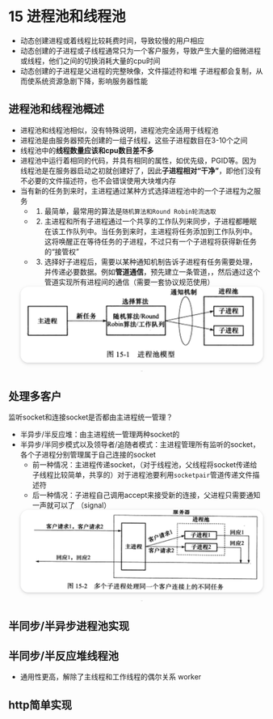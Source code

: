 # 15 进程池和线程池

- 动态创建进程或着线程比较耗费时间，导致较慢的用户相应
- 动态创建的子进程或子线程通常只为一个客户服务，导致产生大量的细微进程或线程，他们之间的切换消耗大量的cpu时间
- 动态创建的子进程是父进程的完整映像，文件描述符和堆 子进程都会复制，从而使系统资源急剧下降，影响服务器性能

## 进程池和线程池概述

- 进程池和线程池相似，没有特殊说明，进程池完全适用于线程池
- 进程池是由服务器预先创建的一组子线程，这些子进程数目在3-10个之间
- 线程池中的**线程数量应该和cpu数目差不多**
- 进程池中运行着相同的代码，并具有相同的属性，如优先级，PGID等。因为线程池是在服务器启动之初就创建好了，因此**子进程相对“干净”**，即他们没有不必要的文件描述符，也不会错误使用大块堆内存
- 当有新的任务到来时，主进程通过某种方式选择进程池中的一个子进程为之服务
  - 1. 最简单，最常用的算法是`随机算法和Round Robin轮流选取`
  - 2. 主进程和所有子进程通过一个共享的工作队列来同步，子进程都睡眠在该工作队列中。当任务到来时，主进程将任务添加到工作队列中。这将唤醒正在等待任务的子进程，不过只有一个子进程将获得新任务的“接管权”
  - 3. 选择好子进程后，需要以某种通知机制告诉子进程有任务需要处理，并传递必要数据。例如**管道通信**，预先建立一条管道，，然后通过这个管道实现所有进程间的通信（需要一套协议规范使用）
  <center>
      <img style="border-radius: 1.125em;
      box-shadow: 0 2px 4px 0 rgba(34,36,38,.12),0 2px 10px 0 rgba(34,36,38,.08);"
      src=img/2021-06-05-15-53-41.png
  width=490px>
      <br>
      <div style="color:orange; border-bottom: 1px solid #d9d9d9;
      display: inline-block;
      color: #999;
      padding: 2px;"></div>
  </center>
  

## 处理多客户
监听socket和连接socket是否都由主进程统一管理？

- 半异步/半反应堆：由主进程统一管理两种socket的
- 半异步/半同步模式以及领导者/追随者模式：主进程管理所有监听的socket，各个子进程分别管理属于自己连接的socket
  - 前一种情况：主进程传递socket，（对于线程池，父线程将socket传递给子线程比较简单，共享的）对于进程池要利用`socketpair`管道传递文件描述符
  - 后一种情况：子进程自己调用accept来接受新的连接，父进程只需要通知一声就可以了 （signal）
  <center>
      <img style="border-radius: 1.125em;
      box-shadow: 0 2px 4px 0 rgba(34,36,38,.12),0 2px 10px 0 rgba(34,36,38,.08);"
      src=img/2021-06-05-16-08-41.png
  width=490px>
      <br>
      <div style="color:orange; border-bottom: 1px solid #d9d9d9;
      display: inline-block;
      color: #999;
      padding: 2px;"></div>
  </center>

## 半同步/半异步进程池实现

## 半同步/半反应堆线程池

- 通用性更高，解除了主线程和工作线程的偶尔关系 worker



## http简单实现
